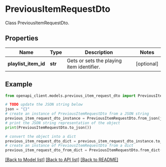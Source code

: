 # PreviousItemRequestDto

Class PreviousItemRequestDto.

## Properties

Name | Type | Description | Notes
------------ | ------------- | ------------- | -------------
**playlist_item_id** | **str** | Gets or sets the playing item identifier. | [optional] 

## Example

```python
from openapi_client.models.previous_item_request_dto import PreviousItemRequestDto

# TODO update the JSON string below
json = "{}"
# create an instance of PreviousItemRequestDto from a JSON string
previous_item_request_dto_instance = PreviousItemRequestDto.from_json(json)
# print the JSON string representation of the object
print(PreviousItemRequestDto.to_json())

# convert the object into a dict
previous_item_request_dto_dict = previous_item_request_dto_instance.to_dict()
# create an instance of PreviousItemRequestDto from a dict
previous_item_request_dto_from_dict = PreviousItemRequestDto.from_dict(previous_item_request_dto_dict)
```
[[Back to Model list]](../README.md#documentation-for-models) [[Back to API list]](../README.md#documentation-for-api-endpoints) [[Back to README]](../README.md)


